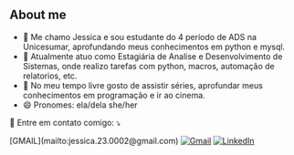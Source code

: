 ## About me



- 🔭 Me chamo Jessica e sou estudante do 4 período de ADS na Unicesumar, aprofundando meus conhecimentos em python e mysql. 
- 🌱 Atualmente atuo como Estagiária de Analise e Desenvolvimento de Sistemas, onde realizo tarefas com python, macros, automação de relatorios, etc.
- 👯 No meu tempo livre gosto de assistir séries, aprofundar meus conhecimentos em programação e ir ao cinema.
- 😄 Pronomes: ela/dela she/her



<p align="left">
  💌 Entre em contato comigo: ⤵️
</p>

<p align="left">
  [GMAIL](mailto:jessica.23.0002@gmail.com)
  <a href="#" title="Gmail">
  <img src="https://img.shields.io/badge/-Gmail-FF0000?style=flat-square&labelColor=FF0000&logo=gmail&logoColor=white&(href=mailto:jessica.23.0002@gmail.com)" alt="Gmail"/></a>
  <a href="#" title="LinkedIn">
  <img src="https://img.shields.io/badge/-Linkedin-0e76a8?style=flat-square&logo=Linkedin&logoColor=white&(href=https://www.linkedin.com/in/jessica-f-do-amarante-a80891269?utm_source=share&utm_campaign=share_via&utm_content=profile&utm_medium=android_app)" alt="LinkedIn"/></a>
  </p>

